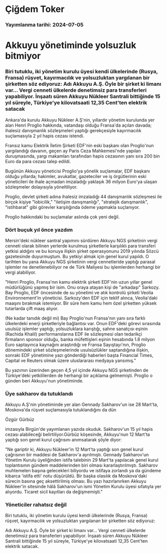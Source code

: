 # Çiğdem Toker

### Yayımlanma tarihi: 2024-07-05

# Akkuyu yönetiminde yolsuzluk bitmiyor


### Biri tutuklu, iki yönetim kurulu üyesi kendi ülkelerinde (Rusya, Fransa) rüşvet, kayırmacılık ve yolsuzluktan yargılanan bir şirketten söz ediyoruz: Adı Akkuyu A.Ş. Öyle bir şirket ki limanı var… Vergi cenneti ülkelerde denetimsiz para transferleri yapabiliyor. İnşaatı süren Akkuyu Nükleer Santrali bittiğinde 15 yıl süreyle, Türkiye'ye kilovatsaati 12,35 Cent'ten elektrik satacak



Ankara'da kurulu Akkuyu Nükleer A.Ş'nin, yıllardır yönetim kurulunda yer alan Henri Proglio hakkında, vatandaşı olduğu Fransa'da açılan davada; ihalesiz danışmanlık sözleşmeleri yaptığı gerekçesiyle kayırmacılık suçlamasıyla 2 yıl hapis cezası istendi.

Fransız kamu Elektrik İletim Şirketi EDF'nin eski başkanı olan Proglio'nun yargılandığı davanın, geçen ay Paris Ceza Mahkemesi'nde yapılan duruşmasında, yargı makamları tarafından hapis cezasının yanı sıra 200 bin Euro da para cezası talep edildi.

Bugünün Akkuyu yöneticisi Proglio'ya yönelik suçlamalar, EDF başkanı olduğu yıllarda; hakimler, avukatlar, gazeteciler ve iş örgütlerinin eski yöneticileri ile ihale açmadan imzaladığı yaklaşık 36 milyon Euro'ya ulaşan sözleşmeler dolayısıyla yöneltiliyor.

Proglio, devlet şirketi adına ihalesiz imzaladığı 44 danışmanlık sözleşmesi ile birçok kişiye "lobicilik," "iletişim danışmanlığı", "stratejik danışmanlık", "istihbarat" gibi görevler karşılığında ödeme yapmakla suçlanıyor.

Proglio hakkındaki bu suçlamalar aslında çok yeni değil.


### Dört buçuk yıl önce yazdım

Mersin'deki nükleer santral yapımını sürdüren Akkuyu NGS şirketinin vergi cenneti olarak bilinen yerlerde kurulmuş şirketlerle karşılıklı para transferi yetkisi aldığını ve bu konuya ilişkin şirket operasyonunu 2019 yılında Sözcü gazetesinde duyurmuştum. Bu yetkiyi almak için genel kurul yapıldı. O tarihten bu yana Akkuyu NGS şirketinin vergi cennetleride yaptığı parasal işlemler ne denetlenebiliyor ne de Türk Maliyesi bu işlemlerden herhangi bir vergi alabiliyor.

"Henri Proglio, Fransa'nın kamu elektrik şirketi EDF'nin uzun yıllar genel müdürlüğünü yapmış bir isim. Onu oraya atayan kişi de "arkadaşı" Sarkozy. Bay Proglio, EDF öncesinde de su yönetimi ve atık kontrolü şirketi Veolia Environnement'in yöneticisi. Sarkozy'den EDF için teklif alınca, Veolia'daki maaşını bırakmak istemiyor. Bir süre hem kamu hem özel şirketten yüksek tutarlarda çift maaş alıyor.

(Ne kadar tanıdık değil mi) Bay Proglio'nun Fransa'nın yanı sıra farklı ülkelerdeki enerji şirketleriyle bağlantısı var. Onun EDF'deki görevi sırasında usulsüz işlemler yaptığı, yolsuzluklara karıştığı, sahne sanatçısı eşinin (Rachida Khalil) performanslarına EDF ile sözleşmesi olan tedarikçi firmaların sponsor olduğu, banka müfettişleri eşinin hesabında 1.8 milyon Euro saptayınca kaynağını araştırdığı ve Fransa Sayıştayı'nın, Proglio dönemindeki şirket sözleşmelerinde usulsüzlükler saptandığına ilişkin, sonraki EDF yönetimine yazı gönderdiği haberleri başta Financial Times, Capital ve Reuters olmak üzere uluslararası medyaya yansımış."

Bu yazımın üzerinden geçen 4,5 yıl içinde Akkuyu NGS şirketinden de Türkiye'deki yetkililerden de herhangi bir açıklama gelmemişti. Proglio o günden beri Akkuyu'nun yönetiminde.


### Üye sakharov da tutuklandı

Akkuyu A.Ş'nin yönetiminde yer alan Gennady Sakharov'un ise 28 Mart'ta, Moskova'da rüşvet suçlamasıyla tutuklandığını da dün

Özgür Gürbüz

imzasıyla Birgün'de yayımlanan yazıda okuduk. Sakharov'un 15 yıl hapis cezası alabileceği belirtiliyor.Gürbüz köşesinde, Akkuyu'nun 12 Mart'ta yaptığı son genel kurul çağrısını anımsatarak şöyle diyor:

"Ne gariptir ki, Akkuyu Nükleer'in 12 Mart'ta yaptığı son genel kurul çağrısının bir maddesi de Sakharov'a ayrılmıştı. Gennady Sakharov'un Yönetim Kurulu üyeliğinden istifa talebinin 29 Mart'ta yapılacak genel kurul toplantısının gündem maddelerinden biri olması kararlaştırılmıştı. Sakharov muhtemelen başına gelecekleri biliyordu ve istifaya zorlandı ya da gündeme kibarca 'istifa etti' notu düşürüldü. Bir başka olasılık da Moskova'daki sürecin basına geç aksettirilmiş olması. Bu yazı hazırlanırken Akkuyu Nükleer'in sitesinde hâlâ Sakharov'un ismi Yönetim Kurulu üyesi sıfatıyla yer alıyordu. Ticaret sicil kayıtları da değişmemişti."


### Yöneticiler rahatsız değil

Biri tutuklu, iki yönetim kurulu üyesi kendi ülkelerinde (Rusya, Fransa) rüşvet, kayırmacılık ve yolsuzluktan yargılanan bir şirketten söz ediyoruz:

Adı Akkuyu A.Ş. Öyle bir şirket ki limanı var… Vergi cenneti ülkelerde denetimsiz para transferleri yapabiliyor. İnşaatı süren Akkuyu Nükleer Santrali bittiğinde 15 yıl süreyle, Türkiye'ye kilovatsaati 12,35 Cent'ten elektrik satacak.

